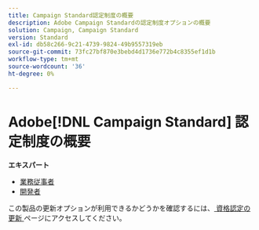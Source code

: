 ```yaml
---
title: Campaign Standard認定制度の概要
description: Adobe Campaign Standardの認定制度オプションの概要
solution: Campaign, Campaign Standard
version: Standard
exl-id: db58c266-9c21-4739-9824-49b9557319eb
source-git-commit: 73fc27bf870e3bebd4d1736e772b4c8355ef1d1b
workflow-type: tm+mt
source-wordcount: '36'
ht-degree: 0%

---
```


# Adobe[!DNL Campaign Standard] 認定制度の概要

**エキスパート**

* [ 業務従事者 ](/help/certifications/acs/acs-e-business.md) <!--AD0-E307-->
* [ 開発者 ](/help/certifications/acs/acs-e-developer.md) <!--AD0-E306-->

この製品の更新オプションが利用できるかどうかを確認するには、[ 資格認定の更新 ](/help/certifications/renew.md) ページにアクセスしてください。
